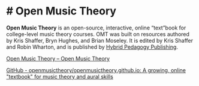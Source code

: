 # # Open Music Theory

**Open Music Theory** is an open-source, interactive, online “text”book for college-level music theory courses. OMT was built on resources authored by Kris Shaffer, Bryn Hughes, and Brian Moseley. It is edited by Kris Shaffer and Robin Wharton, and is published by [Hybrid Pedagogy Publishing](http://www.hybridpedagogy.org/#publishing).

[Open Music Theory – Open Music Theory](http://openmusictheory.com/)

[GitHub - openmusictheory/openmusictheory.github.io: A growing, online "textbook" for music theory and aural skills](https://github.com/openmusictheory/openmusictheory.github.io)